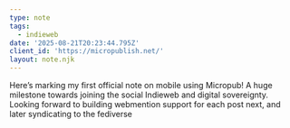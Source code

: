 ```yaml
---
type: note
tags:
  - indieweb
date: '2025-08-21T20:23:44.795Z'
client_id: 'https://micropublish.net/'
layout: note.njk
---
```

Here’s marking my first official note on mobile using Micropub! A huge milestone towards joining the social Indieweb and digital sovereignty. Looking forward to building webmention support for each post next, and later syndicating to the fediverse
